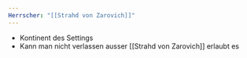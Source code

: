 ```yaml
---
Herrscher: "[[Strahd von Zarovich]]"
---
```


- Kontinent des Settings
- Kann man nicht verlassen ausser [[Strahd von Zarovich]] erlaubt es